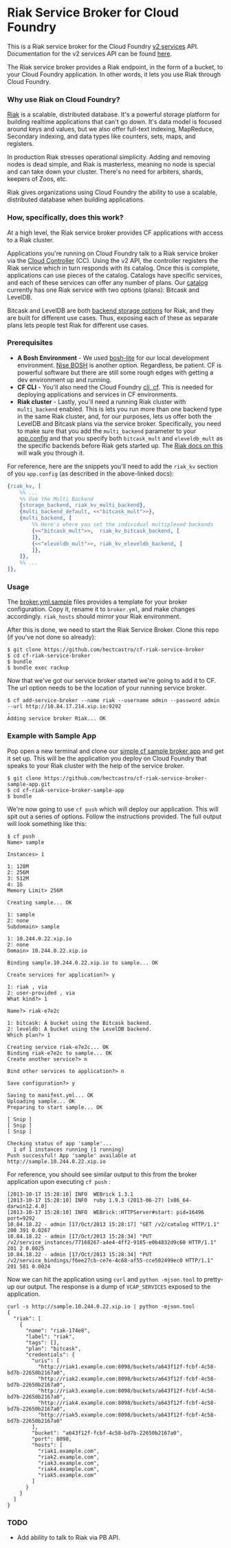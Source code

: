 # Riak Service Broker for Cloud Foundry

This is a Riak service broker for the Cloud Foundry [v2 services](https://github.com/cloudfoundry/cf-docs/tree/services_v2) API. Documentation for the v2 services API can be found [here](https://docs.google.com/document/d/1qXnEI0pfTs_nUq4w4iMr3RHknLYgFDTYvOe76hugg28/edit#heading=h.1ov8gjl5iza6).

The Riak service broker provides a Riak endpoint, in the form of a bucket, to your Cloud Foundry application. In other words, it lets you use Riak through Cloud Foundry. 

### Why use Riak on Cloud Foundry?

[Riak](http://docs.basho.com/docs.basho.com/riak/latest/) is a scalable, distributed database. It's a powerful storage platform for building realtime applications that can't go down. It's data model is focused around keys and values, but we also offer full-text indexing, MapReduce, Secondary indexing, and data types like counters, sets, maps, and registers. 

In production Riak stresses operational simplicity. Adding and removing nodes is dead simple, and Riak is masterless, meaning no node is special and can take down your cluster. There's no need for arbiters, shards, keepers of Zoos, etc. 

Riak gives organizations using Cloud Foundry the ability to use a scalable, distributed database when building applications. 
  
### How, specifically, does this work?

At a high level, the Riak service broker provides CF applications with access to a Riak cluster.

Applications you're running on Cloud Foundry talk to a Riak service broker via the [Cloud Controller](http://docs.cloudfoundry.com/docs/running/architecture/cloud-controller.html) (CC). Using the v2 API, the controller registers the Riak service which in turn responds with its catalog. Once this is complete, applications can use pieces of the catalog. Catalogs have specific services, and each of these services can offer any number of plans.  Our [catalog](https://github.com/hectcastro/cf-riak-service-broker/blob/develop/lib/catalog.rb) currently has one Riak service with two options (plans): Bitcask and LevelDB.

Bitcask and LevelDB are both [backend storage options](http://docs.basho.com/riak/latest/ops/building/planning/backends/) for Riak, and they are built for different use cases. Thus, exposing each of these as separate plans lets people test Riak for different use cases. 

### Prerequisites 

* **A Bosh Environment** - We used [bosh-lite](https://github.com/cloudfoundry/bosh-lite) for our local development environment. [Nise BOSH](https://github.com/nttlabs/nise_bosh) is another option. Regardless, be patient. CF is powerful software but there are still some rough edges with getting a dev environment up and running. 
* **CF CLI** - You'll also need the Cloud Foundry [cli, cf](http://docs.cloudfoundry.com/docs/using/managing-apps/cf/). This is needed for deploying applications and services in CF environments. 
* **Riak cluster** - Lastly, you'll need a running Riak cluster with `multi_backend` enabled. This is lets you run more than one backend type in the same Riak cluster, and, for our purposes, lets us offer both the LevelDB and Bitcask plans via the service broker. Specifically, you need to make sure that you add the `multi_backend` parameter to your [app.config](http://docs.basho.com/riak/latest/ops/advanced/configs/configuration-files/#app-config) and that you specify both `bitcask_mult` and `eleveldb_mult` as the specific backends before Riak gets started up. The [Riak docs on this](http://docs.basho.com/riak/latest/ops/advanced/backends/multi/#Configuring-Multiple-Backends) will walk you through it. 

For reference, here are the snippets you'll need to add the `riak_kv` section of you `app.config` (as described in the above-linked docs):



``` erlang 
{riak_kv, [
    %% ...
    %% Use the Multi Backend
    {storage_backend, riak_kv_multi_backend},
    {multi_backend_default, <<"bitcask_mult">>},
    {multi_backend, [
        %% Here's where you set the individual multiplexed backends
        {<<"bitcask_mult">>,  riak_kv_bitcask_backend, [
        ]},
        {<<"eleveldb_mult">>, riak_kv_eleveldb_backend, [
        ]},
    ]},
    %% ...
]},
```

### Usage 

The [broker.yml.sample](https://github.com/hectcastro/cf-riak-service-broker/blob/develop/config/broker.yml.sample) files provides a template for your broker configuration. Copy it, rename it to `broker.yml`, and make changes accordingly. `riak_hosts` should mirror your Riak environment.


After this is done, we need to start the Riak Service Broker. Clone this repo (if you've not done so already):

```
$ git clone https://github.com/hectcastro/cf-riak-service-broker
$ cd cf-riak-service-broker
$ bundle
$ bundle exec rackup
```

Now that we've got our service broker started we're going to add it to CF. The url option needs to be the location of your running service broker. 

```
$ cf add-service-broker --name riak --username admin --password admin --url http://10.84.17.214.xip.io:9292
.
Adding service broker Riak... OK
```

### Example with Sample App

Pop open a new terminal and clone our [simple cf sample broker app](https://github.com/hectcastro/cf-riak-service-broker-sample-app) and get it set up. This will be the application you deploy on Cloud Foundry that speaks to your Riak cluster with the help of the service broker. 

```
$ git clone https://github.com/hectcastro/cf-riak-service-broker-sample-app.git
$ cd cf-riak-service-broker-sample-app
$ bundle 
```

We're now going to use `cf push` which will deploy our application. This will spit out a series of options. Follow the instructions provided. The full output will look something like this:

```
$ cf push
Name> sample

Instances> 1

1: 128M
2: 256M
3: 512M
4: 1G
Memory Limit> 256M

Creating sample... OK

1: sample
2: none
Subdomain> sample

1: 10.244.0.22.xip.io
2: none
Domain> 10.244.0.22.xip.io

Binding sample.10.244.0.22.xip.io to sample... OK

Create services for application?> y

1: riak , via
2: user-provided , via
What kind?> 1

Name?> riak-e7e2c

1: bitcask: A bucket using the Bitcask backend.
2: leveldb: A bucket using the LevelDB backend.
Which plan?> 1

Creating service riak-e7e2c... OK
Binding riak-e7e2c to sample... OK
Create another service?> n

Bind other services to application?> n

Save configuration?> y

Saving to manifest.yml... OK
Uploading sample... OK
Preparing to start sample... OK

[ Snip ]
[ Snip ]
[ Snip ]

Checking status of app 'sample'...
  1 of 1 instances running (1 running)
Push successful! App 'sample' available at http://sample.10.244.0.22.xip.io
````

For reference, you should see similar output to this from the broker application upon executing `cf push` :

```
[2013-10-17 15:28:10] INFO  WEBrick 1.3.1
[2013-10-17 15:28:10] INFO  ruby 1.9.3 (2013-06-27) [x86_64-darwin12.4.0]
[2013-10-17 15:28:10] INFO  WEBrick::HTTPServer#start: pid=16496 port=9292
10.84.18.22 - admin [17/Oct/2013 15:28:17] "GET /v2/catalog HTTP/1.1" 200 391 0.0267
10.84.18.22 - admin [17/Oct/2013 15:28:34] "PUT /v2/service_instances/77168267-a4e4-4ff2-9185-e0b4832d9c60 HTTP/1.1" 201 2 0.0025
10.84.18.22 - admin [17/Oct/2013 15:28:34] "PUT /v2/service_bindings/f6ee27cb-ce7e-4c68-af55-cce502499ec0 HTTP/1.1" 201 581 0.0024
```

Now we can hit the application using `curl` and `python -mjson.tool` to pretty-up our output. The response is a dump of `VCAP_SERVICES` exposed to the application. 


```
curl -s http://sample.10.244.0.22.xip.io | python -mjson.tool
{
  "riak": [
    {
      "name": "riak-174e8",
      "label": "riak",
      "tags": [],
      "plan": "bitcask",
      "credentials": {
        "uris": [
          "http://riak1.example.com:8098/buckets/a643f12f-fcbf-4c58-bd7b-22650b2167a0",
          "http://riak2.example.com:8098/buckets/a643f12f-fcbf-4c58-bd7b-22650b2167a0",
          "http://riak3.example.com:8098/buckets/a643f12f-fcbf-4c58-bd7b-22650b2167a0",
          "http://riak4.example.com:8098/buckets/a643f12f-fcbf-4c58-bd7b-22650b2167a0",
          "http://riak5.example.com:8098/buckets/a643f12f-fcbf-4c58-bd7b-22650b2167a0"
        ],
        "bucket": "a643f12f-fcbf-4c58-bd7b-22650b2167a0",
        "port": 8098,
        "hosts": [
          "riak1.example.com",
          "riak2.example.com",
          "riak3.example.com",
          "riak4.example.com",
          "riak5.example.com"
        ]
      }
    }
  ]
}
```


### TODO 

* Add ability to talk to Riak via PB API.